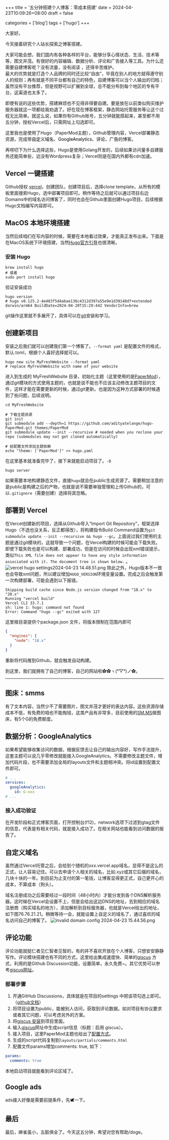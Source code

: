 +++
title = '五分钟搭建个人博客：零成本搭建'
date = 2024-04-23T10:09:26+08:00
draft = false

categories = ['blog']
tags = ['hugo']
+++

大家好。 
    
今天接着研究个人站长探索之博客搭建。

大家可能会想，我们国内有各种各样的平台，能够分享心情状态、生活、技术等等，图文并茂。有很好的内容编辑、数据分析、评论和广告接入等工具。为什么还需要自建博客呢？没有流量，没有阅读	，还得辛苦维护。     
最大的优势就是打造个人品牌的同时还比较“自由”，毕竟在别人的地方就得遵守别人的规则；再有就是不同平台都有自己的特色，自建博客可以当个人输出的归档；虽然没有平台推荐，但是视野可以扩展到全球，总不能分布到每个地区的专有平台，这渠道也太多了。

<!-- ## 整体流程 -->
即使有说的这些优势，搭建麻烦也不见得非得要自建。要是放在以前类似购买维护服务器就这一项都给我劝退了。好在现在博客框架，静态网站托管服务等让这个过程无比简单。就这么说，如果你有Github账号，五分钟就能搭起来，甚至都不用五分钟，授权Vercel后，只需网址上勾选即可。

这里我也是使用了Hugo（PaperMod主题），Github管理内容，Vercel部署静态资源，完成带<font color=#000000>自定义域名、GoogleAnalytics、评论、广告</font>的博客。   

<!-- ## 搭建过程 -->
再唠叨下为什么选择这些，Hugo是使用Golang开发的，后续如果访问量多自建服务还能简单些，远没有Wordpress复杂；Vercel则是在国内外都有cdn加速。
## Vercel 一键搭建
Github授权 [vercel](https://vercel.com/)，创建团队，创建项目后，选择clone template，从所有的模板里面搜索Hugo，选中部署项目即可。稍作等待之后就可以通过项目右边Domains中的域名访问博客了，同时也会在Github里面创建Hugo项目，后续根据Hugo文档编写内容即可。

## MacOS 本地环境搭建
当然后续咱们在写内容的时候，需要在本地看过效果，才能真正发布出来。下面是在MacOS系统下环境搭建，当然[Hugo官方引导](https://gohugo.io/getting-started/quick-start/)也很清晰。
### 安装 Hugo
```shell
brew install hugo
# 或者
sudo port install hugo
```
验证安装成功
```shell
hugo version
# hugo v0.125.2-4e483f5d4abae136c4312d397a55e9e1d39148df+extended darwin/arm64 BuildDate=2024-04-20T15:29:44Z VendorInfo=brew
```
git操作这里就不多展开了，具体可以在[git](https://git-scm.com/book/en/v2/Getting-Started-Installing-Git)安装和学习。

## 创建新项目
安装之后我们就可以创建我们第一个博客了。`--format yaml` 是配置文件的格式，默认.toml，根据个人喜好选择就可以。
```shell
hugo new site MyFreshWebsite --format yaml
# replace MyFreshWebsite with name of your website
```
进入到生成的 MyFreshWebsite 目录，初始化主题（这里使用的是[PaperMod](https://github.com/adityatelange/hugo-PaperMod?tab=readme-ov-file)），通过git模块的方式使用主题的，也就是说不能也不应该主动修改主题项目的文件，这样才能在需要更新的时候，通过git更新。也是因为这种方式部署的时候遇到了些问题，后续说明。
```shell
cd MyFreshWebsite

# 下载主题资源
git init
git submodule add --depth=1 https://github.com/adityatelange/hugo-PaperMod.git themes/PaperMod
git submodule update --init --recursive # needed when you reclone your repo (submodules may not get cloned automatically)

# 给配置文件添加主题依赖
echo "theme: ['PaperMod']" >> hugo.yaml
```
在这里基本就准备完毕了，接下来就能启动项目了。`-D`
```shell
hugo server
```
如果需要本地构建静态文件，直接`hugo`就会在public生成资源了。需要稍加注意的是public是构建之后的产物，也就是说不需要单独管理和上传Github的，可以`.gitignore`（需要创建）选择将其忽略。

## 部署到 Vercel
在Vercel创建新的项目，选择从Github导入“Import Git Repository”，框架选择Hugo（不选也没关系，反正都得改），将构建指令Build Command设置为`git submodule update --init --recursive && hugo --gc`。上面说过我们使用的主题是通过git模块的，这就导致一个问题，在Vercel构建的时候可能会下载失败。即使下载失败也是可以构建、部署成功，但是在访问的时候会出现xml错误提示，类似`This XML file does not appear to have any style information associated with it. The document tree is shown below.` 。
![vercel hugo settings2024-04-23 14.48.51.png](https://s2.loli.net/2024/04/23/GM6Yor5qvhKbQe8.png)
除此之外，Hugo版本不一致也会导致xml问题，所以建议增加`HUGO_VERSION`环境变量设置。完成之后会触发第一次构建部署，可能会遇到以下报错。
```shell
Skipping build cache since Node.js version changed from "18.x" to "20.x"
Running "vercel build"
Vercel CLI 33.7.1
sh: line 1: hugo: command not found
Error: Command "hugo --gc" exited with 127
```
这里根目录提供个package.json 文件，将版本限制在范围内即可
```json
{
  "engines": {
    "node": "18.x"
  }
}
```
重新将代码推到Github，就会触发自动构建。

到这里，我们就拥有了自己的博客，自己的网站啦✿✿ヽ(°▽°)ノ✿。

----

## 图床：smms
有了文本内容，当然少不了需要图片，图文并茂才更好的表达内容。这些资源存储成本不低，有免费的咱也不能掏钱，这类产品有非常多，目前使用的[SM.MS](https://smms.app/)做图床，有5个G的免费额度。

## 数据分析：GoogleAnalytics
如果希望能够收集访问的数据，根据反馈去让自己的输出内容好，写作手法提升，这套主题可以说几乎零修改就能接入GoogleAnalytics。不需要修改主题文件，增加代码片段，也不需要添加全局的layouts文件和主题相冲突。将id设置到配置文件即可。
```yaml
# ...
services:
  googleAnalytics:
    id: G-xxx
# ...
```
### 接入成功验证
在开发阶段和正式博客页面，打开控制台(f12)，network选项下过滤到gtag文件的信息，代表是有相关代码，就是接入成功了。在相关网站也能看到访问数据的报告了。

## 自定义域名
虽然通过Vercel托管之后，会给到个随机的xxx.vercel.app域名，显得不是这么的正式，让人容易记住。可以去申请个人相关的域名，比如.xyz或其它后缀的域名，几块十块的一年。到目前为止支付的第一笔钱，让博客显得更正式，自己更开心的成本，不算成本（狗头）。

域名注册成功之后需要经过一段时间（48小时内）才能分发到各个DNS解析服务器。这时候在Vercel会设置不上，但是会给出这边DNS的地址，去到相应的域名注册商（购买域名的地方），添加解析到目标服务器，也就是Vercel给出的地址，如下图76.76.21.21。稍微等待一会，就能设置上自定义的域名了，通过喜欢的域名访问自己的博客了。
![invalid domain config 2024-04-23 15.44.56.png](https://s2.loli.net/2024/04/23/RwspDPGBC1ZJWES.png)

## 评论功能
评论功能就挺仁者见仁智者见智的，有的并不喜欢开放在个人博客，只想安安静静写作。评论模块搭建也有不同的方式，这里给出集成速度快、简单的[giscus](https://giscus.app/zh-CN) 方式，利用的是Github Discussion功能，设置简单，永久免费~。其它优势可以参考[giscus网址](https://giscus.app/zh-CN)。
### 部署步骤
1. 开通GitHub Discussions，具体就是在项目的settings 中把该项勾选上即可。（[github文档](https://docs.github.com/en/repositories/managing-your-repositorys-settings-and-features/enabling-features-for-your-repository/enabling-or-disabling-github-discussions-for-a-repository)）
1. 将项目设置为public，能被别人访问，获取到评论数据。如对项目有协议要求或者其它问题，可以考虑另外的方案。
1. 将[giscus 安装](https://github.com/apps/giscus)到项目里面。
1. 输入[giscus](https://giscus.app/zh-CN)网址中生成script信息（标题：启用 giscus）。
1. 接入项目，这里PaperMod主题也给出了[配置方式](https://adityatelange.github.io/hugo-PaperMod/posts/papermod/papermod-features/#comments)。
  1. 生成的script代码复制到`layouts/partials/comments.html`
  1. 配置文件params增加comments: true, 如下：
```yaml
params:
  comments: true
```
本地启动项目就能看到评论区域了。
## Google ads
ads接入好像是需要前提条件，先🕊一下。

## 最后
最后，麻雀虽小，五脏俱全了。今天这五分钟，希望对您有帮助/doge。
